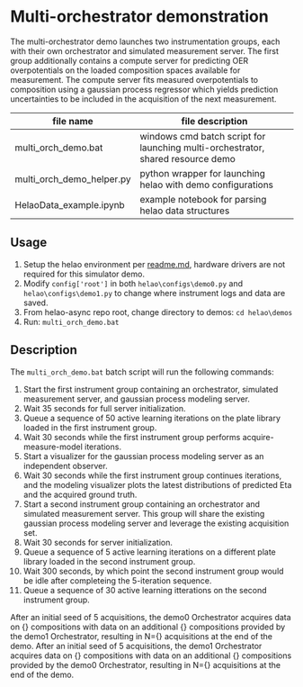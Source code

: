 # Multi-orchestrator demonstration

The multi-orchestrator demo launches two instrumentation groups, each with their own orchestrator and simulated measurement server. The first group additionally contains a compute server for predicting OER overpotentials on the loaded composition spaces available for measurement. The compute server fits measured overpotentials to composition using a gaussian process regressor which yields prediction uncertainties to be included in the acquisition of the next measurement.

| file name                 | file description                                                                |
| ------------------------- | ------------------------------------------------------------------------------- |
| multi_orch_demo.bat       | windows cmd batch script for launching multi-orchestrator, shared resource demo |
| multi_orch_demo_helper.py | python wrapper for launching helao with demo configurations                     |
| HelaoData_example.ipynb   | example notebook for parsing helao data structures                              |

## Usage
1. Setup the helao environment per [readme.md](../../readme.md), hardware drivers are not required for this simulator demo.
2. Modify `config['root']` in both `helao\configs\demo0.py` and `helao\configs\demo1.py` to change where instrument logs and data are saved.
3. From helao-async repo root, change directory to demos: ```cd helao\demos```
4. Run: ```multi_orch_demo.bat```

## Description
The `multi_orch_demo.bat` batch script will run the following commands:
1. Start the first instrument group containing an orchestrator, simulated measurement server, and gaussian process modeling server.
2. Wait 35 seconds for full server initialization.
3. Queue a sequence of 50 active learning iterations on the plate library loaded in the first instrument group.
4. Wait 30 seconds while the first instrument group performs acquire-measure-model iterations.
5. Start a visualizer for the gaussian process modeling server as an independent observer.
6. Wait 30 seconds while the first instrument group continues iterations, and the modeling visualizer plots the latest distributions of predicted Eta and the acquired ground truth.
7. Start a second instrument group containing an orchestrator and simulated measurement server. This group will share the existing gaussian process modeling server and leverage the existing acquisition set.
8. Wait 30 seconds for server initialization.
9. Queue a sequence of 5 active learning iterations on a different plate library loaded in the second instrument group.
10. Wait 300 seconds, by which point the second instrument group would be idle after completeing the 5-iteration sequence.
11. Queue a sequence of 30 active learning itterations on the second instrument group.

After an initial seed of 5 acquisitions, the demo0 Orchestrator acquires data on {} compositions with data on an additional {} compositions provided by the demo1 Orchestrator, resulting in N={} acquisitions at the end of the demo. After an initial seed of 5 acquisitions, the demo1 Orchestrator acquires data on {} compositions with data on an additional {} compositions provided by the demo0 Orchestrator, resulting in N={} acquisitions at the end of the demo.